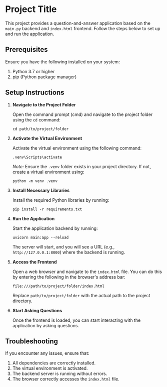 
# Project Title

This project provides a question-and-answer application based on the `main.py` backend and `index.html` frontend. Follow the steps below to set up and run the application.

## Prerequisites

Ensure you have the following installed on your system:

1. Python 3.7 or higher
2. pip (Python package manager)

## Setup Instructions

1. **Navigate to the Project Folder**

   Open the command prompt (cmd) and navigate to the project folder using the `cd` command:

   ```
   cd path/to/project/folder
   ```

2. **Activate the Virtual Environment**

   Activate the virtual environment using the following command:

   ```
   .venv\Scripts\activate
   ```

   *Note:* Ensure the `.venv` folder exists in your project directory. If not, create a virtual environment using:

   ```
   python -m venv .venv
   ```

3. **Install Necessary Libraries**

   Install the required Python libraries by running:

   ```
   pip install -r requirements.txt
   ```

4. **Run the Application**

   Start the application backend by running:

   ```
   uvicorn main:app --reload
   ```

   The server will start, and you will see a URL (e.g., `http://127.0.0.1:8000`) where the backend is running.

5. **Access the Frontend**

   Open a web browser and navigate to the `index.html` file. You can do this by entering the following in the browser's address bar:

   ```
   file:///path/to/project/folder/index.html
   ```

   Replace `path/to/project/folder` with the actual path to the project directory.

6. **Start Asking Questions**

   Once the frontend is loaded, you can start interacting with the application by asking questions.


## Troubleshooting

If you encounter any issues, ensure that:

1. All dependencies are correctly installed.
2. The virtual environment is activated.
3. The backend server is running without errors.
4. The browser correctly accesses the `index.html` file.


